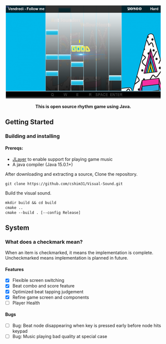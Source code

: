 <p align="center">
 <img src = "src/img/githubImage.png" alt = "Screenshot of a 2D rhythm game" style="width:500px;height:300px;"/>
</p>

<p align="center">
 <strong>This is open source rhythm game using Java.</strong>
</p>

## Getting Started
### Building and installing

#### Prereqs:
- [JLayer](https://jar-download.com/artifacts/javazoom) to enable support for playing game music
- A java compiler (Java 15.0.1+)

<p> After downloading and extracting a source, Clone the repository.</p>
    
    git clone https://github.com/cshim31/Visual-Sound.git
  
<p> Build the visual sound. </p> 

    mkdir build && cd build
    cmake ..
    cmake --build . [--config Release]

## System
### What does a checkmark mean?

</p>When an item is checkmarked, it means the implementation is complete. Uncheckmarked means implementation is planned in future. 

#### Features
 - [x] Flexible screen switching
 - [x] Beat combo and score feature
 - [x] Optimized beat tapping judgement
 - [x] Refine game screen and components
 - [ ] Player Health 

#### Bugs
 - [ ] Bug: Beat node disappearing when key is pressed early before node hits keypad
 - [ ] Bug: Music playing bad quality at special case
